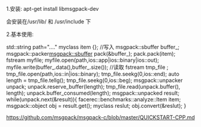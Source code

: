 1.安装:
apt-get install libmsgpack-dev

会安装在/usr/lib/ 和 /usr/include 下  

2.基本使用:
  
  std::string path="...."
  myclass item {};
  //写入
  msgpack::sbuffer buffer_;
  msgpack::packer<msgpack::sbuffer>  pack(&buffer_);
  pack.pack(item);
  fstream myfile;
  myfile.open(path,ios::app|ios::binary|ios::out);
  myfile.write(buffer_.data(),buffer_.size());
  //读取
  fstream tmp_file ;
  tmp_file.open(path,ios::in|ios::binary);
  tmp_file.seekg(0,ios::end);
  auto length = tmp_file.tellg();
  tmp_file.seekg(0,ios::beg);
  msgpack::unpacker unpack;
  unpack.reserve_buffer(length);
  tmp_file.read(unpack.buffer(), length);
  unpack.buffer_consumed(length);
  msgpack::unpacked result;
  while(unpack.next(&result)){
    facerec::benchmarks::analyze::Item item;
    msgpack::object obj = result.get();
    myclass reslut;
    obj.convert(&reslut);
  }
  
  
  
  
  https://github.com/msgpack/msgpack-c/blob/master/QUICKSTART-CPP.md
